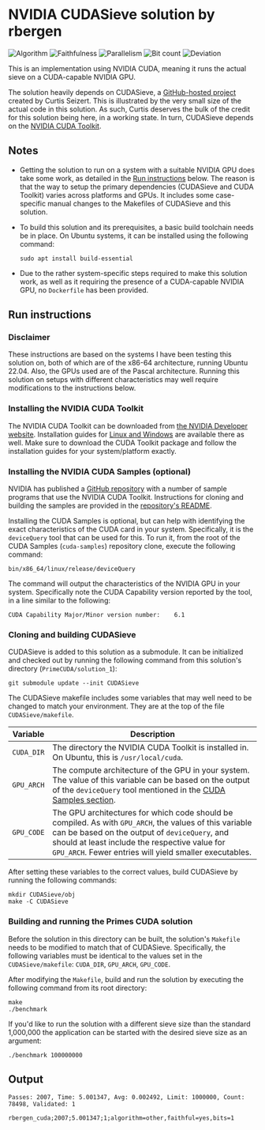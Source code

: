 # NVIDIA CUDASieve solution by rbergen

![Algorithm](https://img.shields.io/badge/Algorithm-other-yellowgreen)
![Faithfulness](https://img.shields.io/badge/Faithful-yes-green)
![Parallelism](https://img.shields.io/badge/Parallel-no-green)
![Bit count](https://img.shields.io/badge/Bits-1-green)
![Deviation](https://img.shields.io/badge/Deviation-GPU_processing-blue)

This is an implementation using NVIDIA CUDA, meaning it runs the actual sieve on a CUDA-capable NVIDIA GPU.

The solution heavily depends on CUDASieve, a [GitHub-hosted project](https://github.com/curtisseizert/CUDASieve) created by Curtis Seizert. This is illustrated by the very small size of the actual code in this solution. As such, Curtis deserves the bulk of the credit for this solution being here, in a working state. In turn, CUDASieve depends on the [NVIDIA CUDA Toolkit](https://developer.nvidia.com/cuda-toolkit).

## Notes

- Getting the solution to run on a system with a suitable NVIDIA GPU does take some work, as detailed in the [Run instructions](#run-instructions) below.
The reason is that the way to setup the primary dependencies (CUDASieve and CUDA Toolkit) varies across platforms and GPUs. It includes some case-specific manual changes to the Makefiles of CUDASieve and this solution.
- To build this solution and its prerequisites, a basic build toolchain needs be in place. On Ubuntu systems, it can be installed using the following command:
  
  ```text
  sudo apt install build-essential
  ```

- Due to the rather system-specific steps required to make this solution work, as well as it requiring the presence of a CUDA-capable NVIDIA GPU, no `Dockerfile` has been provided.

## Run instructions

### Disclaimer

These instructions are based on the systems I have been testing this solution on, both of which are of the x86-64 architecture, running Ubuntu 22.04. Also, the GPUs used are of the Pascal architecture. Running this solution on setups with different characteristics may well require modifications to the instructions below.

### Installing the NVIDIA CUDA Toolkit

The NVIDIA CUDA Toolkit can be downloaded from [the NVIDIA Developer website](https://developer.nvidia.com/cuda-downloads). Installation guides for [Linux and Windows](https://docs.nvidia.com/cuda/index.html#installation-guides) are available there as well. Make sure to download the CUDA Toolkit package and follow the installation guides for your system/platform exactly.

### Installing the NVIDIA CUDA Samples (optional)

NVIDIA has published a [GitHub repository](https://github.com/NVIDIA/cuda-samples) with a number of sample programs that use the NVIDIA CUDA Toolkit. Instructions for cloning and building the samples are provided in the [repository's README](https://github.com/NVIDIA/cuda-samples#getting-started).

Installing the CUDA Samples is optional, but can help with identifying the exact characteristics of the CUDA card in your system. Specifically, it is the `deviceQuery` tool that can be used for this. To run it, from the root of the CUDA Samples (`cuda-samples`) repository clone, execute the following command:

```text
bin/x86_64/linux/release/deviceQuery
```

The command will output the characteristics of the NVIDIA GPU in your system. Specifically note the CUDA Capability version reported by the tool, in a line similar to the following:

```text
CUDA Capability Major/Minor version number:    6.1
```

### Cloning and building CUDASieve

CUDASieve is added to this solution as a submodule. It can be initialized and checked out by running the following command from this solution's directory (`PrimeCUDA/solution_1`):

```text
git submodule update --init CUDASieve
```

The CUDASieve makefile includes some variables that may well need to be changed to match your environment. They are at the top of the file `CUDASieve/makefile`.

|Variable|Description|
|-|-|
|`CUDA_DIR`|The directory the NVIDIA CUDA Toolkit is installed in. On Ubuntu, this is `/usr/local/cuda`.|
|`GPU_ARCH`|The compute architecture of the GPU in your system. The value of this variable can be based on the output of the `deviceQuery` tool mentioned in the [CUDA Samples section](#installing-the-nvidia-cuda-samples-optional).|
|`GPU_CODE`|The GPU architectures for which code should be compiled. As with `GPU_ARCH`, the values of this variable can be based on the output of `deviceQuery`, and should at least include the respective value for `GPU_ARCH`. Fewer entries will yield smaller executables.|

After setting these variables to the correct values, build CUDASieve by running the following commands:

```text
mkdir CUDASieve/obj
make -C CUDASieve
```

### Building and running the Primes CUDA solution

Before the solution in this directory can be built, the solution's `Makefile` needs to be modified to match that of CUDASieve. Specifically, the following variables must be identical to the values set in the `CUDASieve/makefile`: `CUDA_DIR`, `GPU_ARCH`, `GPU_CODE`.

After modifying the `Makefile`, build and run the solution by executing the following command from its root directory:

```text
make
./benchmark
```

If you'd like to run the solution with a different sieve size than the standard 1,000,000 the application can be started with the desired sieve size as an argument:

```text
./benchmark 100000000
```

## Output

```text
Passes: 2007, Time: 5.001347, Avg: 0.002492, Limit: 1000000, Count: 78498, Validated: 1

rbergen_cuda;2007;5.001347;1;algorithm=other,faithful=yes,bits=1
```
